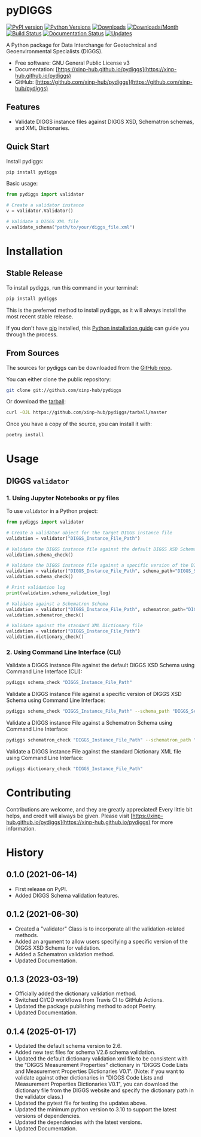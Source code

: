 # pyDIGGS

[![PyPI version](https://img.shields.io/pypi/v/pydiggs.svg)](https://pypi.python.org/pypi/pydiggs)
[![Python Versions](https://img.shields.io/pypi/pyversions/pydiggs)](https://pypi.org/project/pydiggs)
[![Downloads](https://static.pepy.tech/badge/pydiggs)](https://pepy.tech/project/pydiggs)
[![Downloads/Month](https://static.pepy.tech/badge/pydiggs/month)](https://pepy.tech/project/pydiggs)
[![Build Status](https://github.com/xinp-hub/pydiggs/actions/workflows/ci.yml/badge.svg)](https://github.com/xinp-hub/pydiggs/actions/workflows/ci.yml)
[![Documentation Status](https://github.com/xinp-hub/pydiggs/actions/workflows/docs.yml/badge.svg)](https://xinp-hub.github.io/pydiggs/)
[![Updates](https://pyup.io/repos/github/xinp-hub/pydiggs/shield.svg)](https://pyup.io/account/repos/github/xinp-hub/pydiggs/)


A Python package for Data Interchange for Geotechnical and Geoenvironmental Specialists (DIGGS).


* Free software: GNU General Public License v3
* Documentation: [https://xinp-hub.github.io/pydiggs](https://xinp-hub.github.io/pydiggs)
* GitHub: [https://github.com/xinp-hub/pydiggs](https://github.com/xinp-hub/pydiggs)

## Features

* Validate DIGGS instance files against DIGGS XSD, Schematron schemas, and XML Dictionaries.

## Quick Start

Install pydiggs:
```bash
pip install pydiggs
```

Basic usage:
```python
from pydiggs import validator

# Create a validator instance
v = validator.Validator()

# Validate a DIGGS XML file
v.validate_schema("path/to/your/diggs_file.xml")
```

# Installation

## Stable Release

To install pydiggs, run this command in your terminal:

```bash
pip install pydiggs
```

This is the preferred method to install pydiggs, as it will always install the most recent stable release.

If you don't have [pip](https://pip.pypa.io) installed, this [Python installation guide](https://docs.python-guide.org/starting/installation/) can guide you through the process.

## From Sources

The sources for pydiggs can be downloaded from the [GitHub repo](https://github.com/xinp-hub/pydiggs).

You can either clone the public repository:

```bash
git clone git://github.com/xinp-hub/pydiggs
```

Or download the [tarball](https://github.com/xinp-hub/pydiggs/tarball/master):

```bash
curl -OJL https://github.com/xinp-hub/pydiggs/tarball/master
```

Once you have a copy of the source, you can install it with:

```bash
poetry install
``` 


# Usage

## DIGGS `validator`

### 1. Using Jupyter Notebooks or py files

To use `validator` in a Python project:

```python
from pydiggs import validator

# Create a validator object for the target DIGGS instance file
validation = validator("DIGGS_Instance_File_Path")

# Validate the DIGGS instance file against the default DIGGS XSD Schema
validation.schema_check()

# Validate the DIGGS instance file against a specific version of the DIGGS XSD Schema
validation = validator("DIGGS_Instance_File_Path", schema_path="DIGGS_Schema_File_Path")
validation.schema_check()

# Print validation log
print(validation.schema_validation_log)

# Validate against a Schematron Schema
validation = validator("DIGGS_Instance_File_Path", schematron_path="DIGGS_Schematron_File_Path")
validation.schematron_check()

# Validate against the standard XML Dictionary file
validation = validator("DIGGS_Instance_File_Path")
validation.dictionary_check()
```

### 2. Using Command Line Interface (CLI)

Validate a DIGGS instance File against the default DIGGS XSD Schema using Command Line Interface (CLI):
```bash
pydiggs schema_check "DIGGS_Instance_File_Path"
```

Validate a DIGGS instance File against a specific version of DIGGS XSD Schema using Command Line Interface:
```bash
pydiggs schema_check "DIGGS_Instance_File_Path" --schema_path "DIGGS_Schema_File_Path"
```

Validate a DIGGS instance File against a Schematron Schema using Command Line Interface:
```bash
pydiggs schematron_check "DIGGS_Instance_File_Path" --schematron_path "DIGGS_Schematron_File_Path"
```

Validate a DIGGS instance File against the standard Dictionary XML file using Command Line Interface:
```bash
pydiggs dictionary_check "DIGGS_Instance_File_Path"
```


# Contributing


Contributions are welcome, and they are greatly appreciated! Every little bit
helps, and credit will always be given. Please visit [https://xinp-hub.github.io/pydiggs](https://xinp-hub.github.io/pydiggs) for more information.


# History

## 0.1.0 (2021-06-14)

* First release on PyPI.
* Added DIGGS Schema validation features.

## 0.1.2 (2021-06-30)

* Created a "validator" Class is  to incorporate all the validation-related methods.
* Added an argument to allow users specifying a specific version of the DIGGS XSD Schema for validation.
* Added a Schematron validation method.
* Updated Documentation.

## 0.1.3 (2023-03-19)

* Officially added the dictionary validation method.
* Switched CI/CD workflows from Travis CI to GitHub Actions.
* Updated the package publishing method to adopt Poetry.
* Updated Documentation.

## 0.1.4 (2025-01-17)

* Updated the default schema version to 2.6.
* Added new test files for schema V2.6 schema validation.
* Updated the default dictionary validation xml file to be consistent with the "DIGGS Measurement Properties" dictionary in "DIGGS Code Lists and Measurement Properties Dictionaries V0.1". (Note: if you want to validate against other dictionaries in "DIGGS Code Lists and Measurement Properties Dictionaries V0.1", you can download the dictionary file from the DIGGS website and specify the dictionary path in the validator class.)
* Updated the pytest file for testing the updates above.
* Updated the minimum python version to 3.10 to support the latest versions of dependencies.
* Updated the dependencies with the latest versions.
* Updated Documentation.
